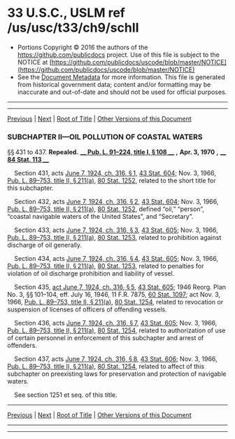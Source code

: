 ---
---

# 33 U.S.C., USLM ref /us/usc/t33/ch9/schII

* Portions Copyright © 2016 the authors of the https://github.com/publicdocs project.
  Use of this file is subject to the NOTICE at [https://github.com/publicdocs/uscode/blob/master/NOTICE](https://github.com/publicdocs/uscode/blob/master/NOTICE)
* See the [Document Metadata](././../../../../..//README.md) for more information.
  This file is generated from historical government data; content and/or formatting may be inaccurate and out-of-date and should not be used for official purposes.

----------
----------

[Previous](./../../../../..//us/usc/t33/ch9/schI/m__us_usc_t33_s426p.md) | [Next](./../../../../..//us/usc/t33/ch9/schIII/m__us_usc_t33_ch9_schIII.md) | [Root of Title](./../../../../../) | [Other Versions of this Document](https://publicdocs.github.io/go/links?ns=uslm&ref=%2Fus%2Fusc%2Ft33%2Fch9%2FschII)

### SUBCHAPTER II—OIL POLLUTION OF COASTAL WATERS

§§ 431 to 437. __Repealed.__  __[__  __Pub. L. 91–224, title I, § 108__  __][/us/pl/91/224/s108]__  __,__  __Apr. 3, 1970__  __,__  __[__  __84 Stat. 113__  __][/us/stat/84/113]__ 

    Section 431, acts [June 7, 1924, ch. 316, § 1][/us/act/1924-06-07/ch316/s1], [43 Stat. 604][/us/stat/43/604]; Nov. 3, 1966, [Pub. L. 89–753, title II, § 211(a)][/us/pl/89/753/s211/a], [80 Stat. 1252][/us/stat/80/1252], related to the short title for this subchapter.

    Section 432, acts [June 7, 1924, ch. 316, § 2][/us/act/1924-06-07/ch316/s2], [43 Stat. 604][/us/stat/43/604]; Nov. 3, 1966, [Pub. L. 89–753, title II, § 211(a)][/us/pl/89/753/s211/a], [80 Stat. 1252][/us/stat/80/1252], defined “oil,” “person”, “coastal navigable waters of the United States”, and “Secretary”.

    Section 433, acts [June 7, 1924, ch. 316, § 3][/us/act/1924-06-07/ch316/s3], [43 Stat. 605][/us/stat/43/605]; Nov. 3, 1966, [Pub. L. 89–753, title II, § 211(a)][/us/pl/89/753/s211/a], [80 Stat. 1253][/us/stat/80/1253], related to prohibition against discharge of oil generally.

    Section 434, acts [June 7, 1924, ch. 316, § 4][/us/act/1924-06-07/ch316/s4], [43 Stat. 605][/us/stat/43/605]; Nov. 3, 1966, [Pub. L. 89–753, title II, § 211(a)][/us/pl/89/753/s211/a], [80 Stat. 1253][/us/stat/80/1253], related to penalties for violation of oil discharge prohibition and liability of vessel.

    Section 435, [act June 7, 1924, ch. 316, § 5][/us/act/1924-06-07/ch316/s5], [43 Stat. 605][/us/stat/43/605]; 1946 Reorg. Plan No. 3, §§ 101–104, eff. July 16, 1946, 11 F.R. 7875, [60 Stat. 1097][/us/stat/60/1097]; act Nov. 3, 1966, [Pub. L. 89–753, title II, § 211(a)][/us/pl/89/753/s211/a], [80 Stat. 1254][/us/stat/80/1254], related to revocation or suspension of licenses of officers of offending vessels.

    Section 436, acts [June 7, 1924, ch. 316, § 7][/us/act/1924-06-07/ch316/s7], [43 Stat. 605][/us/stat/43/605]; Nov. 3, 1966, [Pub. L. 89–753, title II, § 211(a)][/us/pl/89/753/s211/a], [80 Stat. 1254][/us/stat/80/1254], related to authorization of use of certain personnel in enforcement of this subchapter and arrest of offenders.

    Section 437, acts [June 7, 1924, ch. 316, § 8][/us/act/1924-06-07/ch316/s8], [43 Stat. 606][/us/stat/43/606]; Nov. 3, 1966, [Pub. L. 89–753, title II, § 211(a)][/us/pl/89/753/s211/a], [80 Stat. 1254][/us/stat/80/1254], related to affect of this subchapter on preexisting laws for preservation and protection of navigable waters.

    See section 1251 et seq. of this title.

----------

[Previous](./../../../../..//us/usc/t33/ch9/schI/m__us_usc_t33_s426p.md) | [Next](./../../../../..//us/usc/t33/ch9/schIII/m__us_usc_t33_ch9_schIII.md) | [Root of Title](./../../../../../) | [Other Versions of this Document](https://publicdocs.github.io/go/links?ns=uslm&ref=%2Fus%2Fusc%2Ft33%2Fch9%2FschII)

----------
----------

[/us/pl/91/224/s108]: https://publicdocs.github.io/go/links?ns=uslm&ref=%2Fus%2Fpl%2F91%2F224%2Fs108
[/us/stat/84/113]: https://publicdocs.github.io/go/links?ns=uslm&ref=%2Fus%2Fstat%2F84%2F113
[/us/act/1924-06-07/ch316/s1]: https://publicdocs.github.io/go/links?ns=uslm&ref=%2Fus%2Fact%2F1924-06-07%2Fch316%2Fs1
[/us/stat/43/604]: https://publicdocs.github.io/go/links?ns=uslm&ref=%2Fus%2Fstat%2F43%2F604
[/us/pl/89/753/s211/a]: https://publicdocs.github.io/go/links?ns=uslm&ref=%2Fus%2Fpl%2F89%2F753%2Fs211%2Fa
[/us/stat/80/1252]: https://publicdocs.github.io/go/links?ns=uslm&ref=%2Fus%2Fstat%2F80%2F1252
[/us/act/1924-06-07/ch316/s2]: https://publicdocs.github.io/go/links?ns=uslm&ref=%2Fus%2Fact%2F1924-06-07%2Fch316%2Fs2
[/us/stat/43/604]: https://publicdocs.github.io/go/links?ns=uslm&ref=%2Fus%2Fstat%2F43%2F604
[/us/pl/89/753/s211/a]: https://publicdocs.github.io/go/links?ns=uslm&ref=%2Fus%2Fpl%2F89%2F753%2Fs211%2Fa
[/us/stat/80/1252]: https://publicdocs.github.io/go/links?ns=uslm&ref=%2Fus%2Fstat%2F80%2F1252
[/us/act/1924-06-07/ch316/s3]: https://publicdocs.github.io/go/links?ns=uslm&ref=%2Fus%2Fact%2F1924-06-07%2Fch316%2Fs3
[/us/stat/43/605]: https://publicdocs.github.io/go/links?ns=uslm&ref=%2Fus%2Fstat%2F43%2F605
[/us/pl/89/753/s211/a]: https://publicdocs.github.io/go/links?ns=uslm&ref=%2Fus%2Fpl%2F89%2F753%2Fs211%2Fa
[/us/stat/80/1253]: https://publicdocs.github.io/go/links?ns=uslm&ref=%2Fus%2Fstat%2F80%2F1253
[/us/act/1924-06-07/ch316/s4]: https://publicdocs.github.io/go/links?ns=uslm&ref=%2Fus%2Fact%2F1924-06-07%2Fch316%2Fs4
[/us/stat/43/605]: https://publicdocs.github.io/go/links?ns=uslm&ref=%2Fus%2Fstat%2F43%2F605
[/us/pl/89/753/s211/a]: https://publicdocs.github.io/go/links?ns=uslm&ref=%2Fus%2Fpl%2F89%2F753%2Fs211%2Fa
[/us/stat/80/1253]: https://publicdocs.github.io/go/links?ns=uslm&ref=%2Fus%2Fstat%2F80%2F1253
[/us/act/1924-06-07/ch316/s5]: https://publicdocs.github.io/go/links?ns=uslm&ref=%2Fus%2Fact%2F1924-06-07%2Fch316%2Fs5
[/us/stat/43/605]: https://publicdocs.github.io/go/links?ns=uslm&ref=%2Fus%2Fstat%2F43%2F605
[/us/stat/60/1097]: https://publicdocs.github.io/go/links?ns=uslm&ref=%2Fus%2Fstat%2F60%2F1097
[/us/pl/89/753/s211/a]: https://publicdocs.github.io/go/links?ns=uslm&ref=%2Fus%2Fpl%2F89%2F753%2Fs211%2Fa
[/us/stat/80/1254]: https://publicdocs.github.io/go/links?ns=uslm&ref=%2Fus%2Fstat%2F80%2F1254
[/us/act/1924-06-07/ch316/s7]: https://publicdocs.github.io/go/links?ns=uslm&ref=%2Fus%2Fact%2F1924-06-07%2Fch316%2Fs7
[/us/stat/43/605]: https://publicdocs.github.io/go/links?ns=uslm&ref=%2Fus%2Fstat%2F43%2F605
[/us/pl/89/753/s211/a]: https://publicdocs.github.io/go/links?ns=uslm&ref=%2Fus%2Fpl%2F89%2F753%2Fs211%2Fa
[/us/stat/80/1254]: https://publicdocs.github.io/go/links?ns=uslm&ref=%2Fus%2Fstat%2F80%2F1254
[/us/act/1924-06-07/ch316/s8]: https://publicdocs.github.io/go/links?ns=uslm&ref=%2Fus%2Fact%2F1924-06-07%2Fch316%2Fs8
[/us/stat/43/606]: https://publicdocs.github.io/go/links?ns=uslm&ref=%2Fus%2Fstat%2F43%2F606
[/us/pl/89/753/s211/a]: https://publicdocs.github.io/go/links?ns=uslm&ref=%2Fus%2Fpl%2F89%2F753%2Fs211%2Fa
[/us/stat/80/1254]: https://publicdocs.github.io/go/links?ns=uslm&ref=%2Fus%2Fstat%2F80%2F1254


